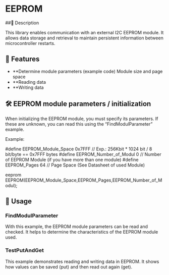 # EEPROM

##📜 Description

This library enables communication with an external I2C EEPROM module. It allows data storage and retrieval to maintain persistent information between microcontroller restarts.

## 📌 Features

- **Determine module parameters (example code) Module size and page space
- **Reading data
- **Writing data

## 🛠 EEPROM module parameters / initialization

When initializing the EEPROM module, you must specify its parameters.
If these are unknown, you can read this using the “FindModulParameter” example.

Example:

  #define EEPROM_Module_Space      0x7FFF // Exp.: 256Kbit * 1024 bit / 8 bit/byte == 0x7FFF bytes
  #define EEPROM_Number_of_Modul   0      // Number of EEPROM Module (if you have more than one module)
  #define EEPROM_Pages             64     // Page Space (See Datasheet of used Module)

  eeprom EEPROM(EEPROM_Module_Space,EEPROM_Pages,EEPROM_Number_of_Modul);

## 🚀 Usage

### FindModulParameter

With this example, the EEPROM module parameters can be read and checked. It helps to determine the characteristics of the EEPROM module used.

### TestPutAndGet

This example demonstrates reading and writing data in EEPROM. It shows how values ​​can be saved (put) and then read out again (get).
